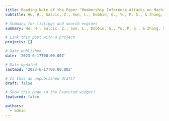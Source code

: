 ```yaml
---
title: Reading Note of the Paper "Membership Inference Attacks on Machine Learning - A Survey"
subtitle: Hu, H., Salcic, Z., Sun, L., Dobbie, G., Yu, P. S., & Zhang, X. (2022). Membership inference attacks on machine learning: A survey. ACM Computing Surveys (CSUR), 54(11s), 1-37.

# Summary for listings and search engines
summary: Hu, H., Salcic, Z., Sun, L., Dobbie, G., Yu, P. S., & Zhang, X. (2022). Membership inference attacks on machine learning: A survey. ACM Computing Surveys (CSUR), 54(11s), 1-37.

# Link this post with a project
projects: []

# Date published
date: '2023-6-17T00:00:00Z'

# Date updated
lastmod: '2023-6-17T00:00:00Z'

# Is this an unpublished draft?
draft: false

# Show this page in the Featured widget?
featured: false

authors:
  - admin
---
```

